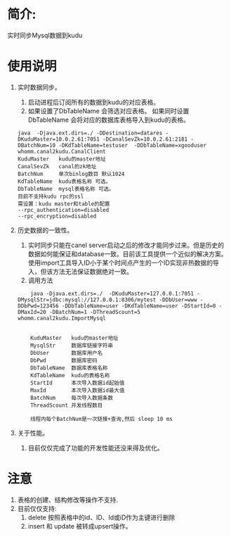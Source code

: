 # 简介:
实时同步Mysql数据到kudu

# 使用说明
1. 实时数据同步。
    1. 启动进程后订阅所有的数据到kudu的对应表格。
    2. 如果设置了DbTableName 会筛选对应表格。 如果同时设置 DbTableName 会将对应的数据库表格导入到kudu的表格。
    
    ```
    java  -Djava.ext.dirs=./ -DDestination=datares -DKuduMaster=10.0.2.61:7051 -DCanalSevZk=10.0.2.61:2181 -DBatchNum=10 -DKdTableName=testuser  -DDbTableName=xgooduser  whomm.canal2kudu.CanalClient
    KuduMaster   kudu的master地址
    CanalSevZk   canal的zk地址
    BatchNum     单次binlog数目 默认1024
    KdTableName  kudu表格名称 可选。
    DbTableName  mysql表格名称 可选。
    目前不支持kudu rpc的ssl
    需设置：kudu master和table的配置
    --rpc_authentication=disabled
    --rpc_encryption=disabled
    ```

2. 历史数据的一致性。
    1. 实时同步只能在canel server启动之后的修改才能同步过来。但是历史的数据如何能保证和database一致。目前该工具提供一个近似的解决方案。使用import工具导入ID小于某个时间点产生的一个ID实现非热数据的导入，但该方法无法保证数据绝对一致。
    2. 调用方法

    ```
        java -Djava.ext.dirs=./  -DKuduMaster=127.0.0.1:7051 -DMysqlStr=jdbc:mysql://127.0.0.1:8306/mytest -DDbUser=www -DDbPwd=123456 -DDbTableName=user -DKdTableName=user -DStartId=0 -DMaxId=20 -DBatchNum=1 -DThreadScount=5  whomm.canal2kudu.ImportMysql 
        
        
        KuduMaster   kudu的master地址
        MysqlStr     数据库链接字符串
        DbUser       数据库用户名
        DbPwd        数据库密码
        DbTableName  数据库表格名称
        KdTableName  kudu的表格名称
        StartId      本次导入数据id起始值
        MaxId        本次导入数据id最大值
        BatchNum     每次导入数据条数
        ThreadScount 并发线程数目
        
        线程内每个BatchNum是一次链接+查询,然后 sleep 10 ms
    ```

3. 关于性能。
	1. 目前仅仅完成了功能的开发性能还没来得及优化。

# 注意
1. 表格的创建、结构修改等操作不支持.
2. 目前仅仅支持:
	1. delete 按照表格中的id、ID、Id或iD作为主键进行删除
	2. insert 和 update 被转成upsert操作。
